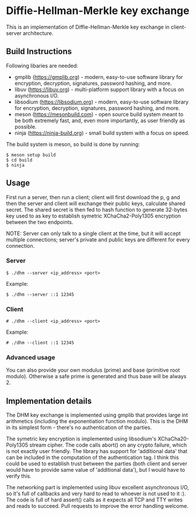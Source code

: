 # Diffie-Hellman-Merkle key exchange

This is an implementation of Diffie-Hellman-Merkle key exchange in client-server
architecture.

## Build Instructions

Following libaries are needed:

* gmplib (https://gmplib.org) - modern, easy-to-use software library for encryption, decryption, signatures, password hashing, and more.
* libuv (https://libuv.org) - multi-platform support library with a focus on asynchronous I/O.
* libsodium (https://libsodium.org) - modern, easy-to-use software library for encryption, decryption, signatures, password hashing, and more.
* meson (https://mesonbuild.com) - open source build system meant to be both extremely fast, and, even more importantly, as user friendly as possible.
* ninja (https://ninja-build.org) - small build system with a focus on speed.

The build system is meson, so build is done by running:

    $ meson setup build
	$ cd build
	$ ninja

## Usage

First run a server, then run a client; client will first download the p, g and
then the server and client will exchange their public keys, calculate shared
secret.  The shared secret is then fed to hash function to generate 32-bytes key
used to as key to establish symetric XChaCha2-Poly1305 encryption between the
two endpoints.

NOTE: Server can only talk to a single client at the time, but it will accept
multiple connections; server's private and public keys are different for every
connection.

### Server

    $ ./dhm --server <ip_address> <port>

Example:

    $ ./dhm --server ::1 12345

### Client

    # ./dhm --client <ip_address> <port>

Example:

    # ./dhm --client ::1 12345

### Advanced usage

You can also provide your own modulus (prime) and base (primitive root modulo).
Otherwise a safe prime is generated and thus base will be always 2.

## Implementation details

The DHM key exchange is implemented using gmplib that provides large int
arithmetics (including the exponentiation function modulo).  This is the DHM in
its simplest form - there's no authentication of the parties.

The symetric key encryption is implemented using libsodium's XChaCha20-Poly1305
stream cipher. The code calls abort() on any crypto failure, which is not
exactly user friendly.  The library has support for 'additional data' that can
be included in the computation of the authentication tag.  I think this could be
used to establish trust between the parties (both client and server would have
to provide same value of 'additional data'), but I would have to verify this.

The networking part is implemented using libuv excellent asynchronous I/O, so
it's full of callbacks and very hard to read to whoever is not used to it :).
The code is full of hard assert() calls as it expects all TCP and TTY writes and
reads to succeed.  Pull requests to improve the error handling welcome.
